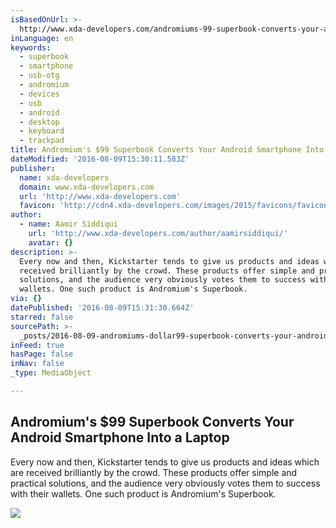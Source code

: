 ```yaml
---
isBasedOnUrl: >-
  http://www.xda-developers.com/andromiums-99-superbook-converts-your-android-smartphone-into-a-laptop/
inLanguage: en
keywords:
  - superbook
  - smartphone
  - usb-otg
  - andromium
  - devices
  - usb
  - android
  - desktop
  - keyboard
  - trackpad
title: Andromium's $99 Superbook Converts Your Android Smartphone Into a Laptop
dateModified: '2016-08-09T15:30:11.583Z'
publisher:
  name: xda-developers
  domain: www.xda-developers.com
  url: 'http://www.xda-developers.com'
  favicon: 'http://cdn4.xda-developers.com/images/2015/favicons/favicon.ico'
author:
  - name: Aamir Siddiqui
    url: 'http://www.xda-developers.com/author/aamirsiddiqui/'
    avatar: {}
description: >-
  Every now and then, Kickstarter tends to give us products and ideas which are
  received brilliantly by the crowd. These products offer simple and practical
  solutions, and the audience very obviously votes them to success with their
  wallets. One such product is Andromium's Superbook.
via: {}
datePublished: '2016-08-09T15:31:30.664Z'
starred: false
sourcePath: >-
  _posts/2016-08-09-andromiums-dollar99-superbook-converts-your-android-smartphone-i.md
inFeed: true
hasPage: false
inNav: false
_type: MediaObject

---
```

<article style=""><h1>Andromium's $99 Superbook Converts Your Android Smartphone Into a Laptop</h1><p>Every now and then, Kickstarter tends to give us products and ideas which are received brilliantly by the crowd. These products offer simple and practical solutions, and the audience very obviously votes them to success with their wallets. One such product is Andromium's Superbook.</p><img src="http://www1-lw.xda-cdn.com/files/2016/07/Press-Image-1920x1080-8.-Superbook-Starts-at-99-on-Kickstarter.png" /></article>
